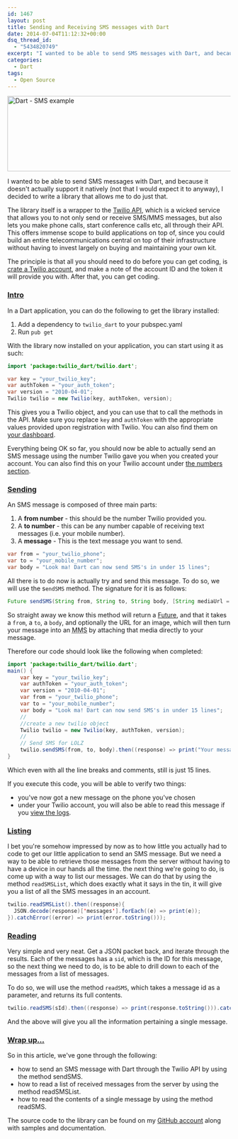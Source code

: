```yaml
---
id: 1467
layout: post
title: Sending and Receiving SMS messages with Dart
date: 2014-07-04T11:12:32+00:00
dsq_thread_id:
  - "5434820749"
excerpt: "I wanted to be able to send SMS messages with Dart, and because it doesn't actually support it natively (not that I would expect it to anyway), I decided to write a library that allows me to do just that."
categories:
  - Dart
tags:
  - Open Source
---
```

<img class="aligncenter size-full wp-image-1468" src="http://www.placona.co.uk/wp-content/uploads/2014/07/dart_sms.png" alt="Dart - SMS example" width="695" height="170" srcset="https://www.placona.co.uk/wp-content/uploads/2014/07/dart_sms.png 695w, https://www.placona.co.uk/wp-content/uploads/2014/07/dart_sms-300x73.png 300w, https://www.placona.co.uk/wp-content/uploads/2014/07/dart_sms-676x165.png 676w" sizes="(max-width: 695px) 100vw, 695px" />

I wanted to be able to send SMS messages with Dart, and because it doesn't actually support it natively (not that I would expect it to anyway), I decided to write a library that allows me to do just that.

The library itself is a wrapper to the [Twilio API](https://www.twilio.com/docs/api/rest "Twilio API"), which is a wicked service that allows you to not only send or receive SMS/MMS messages, but also lets you make phone calls, start conference calls etc, all through their API. This offers immense scope to build applications on top of, since you could build an entire telecommunications central on top of their infrastructure without having to invest largely on buying and maintaining your own kit.

The principle is that all you should need to do before you can get coding, is <a title="Create a Twilio account" href="https://www.twilio.com/" target="_blank">crate a Twilio account</a>, and make a note of the account ID and the token it will provide you with. After that, you can get coding.

### <span style="text-decoration: underline;">Intro</span>

In a Dart application, you can do the following to get the library installed:

  1. Add a dependency to `twilio_dart` to your pubspec.yaml
  2. Run `pub get`

With the library now installed on your application, you can start using it as such:

```java
import 'package:twilio_dart/twilio.dart';

var key = "your_twilio_key";
var authToken = "your_auth_token";
var version = "2010-04-01";
Twilio twilio = new Twilio(key, authToken, version);
```

This gives you a Twilio object, and you can use that to call the methods in the API. Make sure you replace `key` and `authToken` with the appropriate values provided upon registration with Twilio. You can also find them on <a title="Twilio account dashboard" href="https://www.twilio.com/user/account" target="_blank">your dashboard</a>.

Everything being OK so far, you should now be able to actually send an SMS message using the number Twilio gave you when you created your account. You can also find this on your Twilio account under <a title="Twilio numbers" href="https://www.twilio.com/user/account/phone-numbers/incoming" target="_blank">the numbers section</a>.

### <span style="text-decoration: underline;">Sending</span>

An SMS message is composed of three main parts:

  1. A **from number** - this should be the number Twilio provided you.
  2. A **to number** - this can be any number capable of receiving text messages (i.e. your mobile number).
  3. A **message** - This is the text message you want to send.

```java
var from = "your_twilio_phone";
var to = "your_mobile_number";
var body = "Look ma! Dart can now send SMS's in under 15 lines";
```

All there is to do now is actually try and send this message. To do so, we will use the s`endSMS` method. The signature for it is as follows:

```java
Future sendSMS(String from, String to, String body, [String mediaUrl = null])
```

So straight away we know this method will return a <a title="Dart - Futures" href="https://api.dartlang.org/apidocs/channels/stable/dartdoc-viewer/dart:async.Future" target="_blank">Future</a>, and that it takes a `from`, a `to`, a `body`, and optionally the URL for an image, which will then turn your message into an <abbr title='Multimedia Messaging Service' rel='tooltip'>MMS</abbr> by attaching that media directly to your message.

Therefore our code should look like the following when completed:

```java
import 'package:twilio_dart/twilio.dart';
main() {
    var key = "your_twilio_key";
    var authToken = "your_auth_token";
    var version = "2010-04-01";
    var from = "your_twilio_phone";
    var to = "your_mobile_number";
    var body = "Look ma! Dart can now send SMS's in under 15 lines";
    //
    //create a new twilio object
    Twilio twilio = new Twilio(key, authToken, version);
    //
    // Send SMS for LOLZ
    twilio.sendSMS(from, to, body).then((response) => print("Your message has been sent!")).catchError((error) => print(error.toString()));
}
```

Which even with all the line breaks and comments, still is just 15 lines.

If you execute this code, you will be able to verify two things:

  * you've now got a new message on the phone you've chosen
  * under your Twilio account, you will also be able to read this message if you <a title="Twilio - View logs" href="https://www.twilio.com/user/account/log/messages" target="_blank">view the logs</a>.

### <span style="text-decoration: underline;">Listing</span>

I bet you're somehow impressed by now as to how little you actually had to code to get our little application to send an SMS message. But we need a way to be able to retrieve those messages from the server without having to have a device in our hands all the time. the next thing we're going to do, is come up with a way to list our messages. We can do that by using the method `readSMSList`, which does exactly what it says in the tin, it will give you a list of all the SMS messages in an account.

```java
twilio.readSMSList().then((response){
  JSON.decode(response)['messages'].forEach((e) => print(e));
}).catchError((error) => print(error.toString()));
```

### <span style="text-decoration: underline;">Reading</span>

Very simple and very neat. Get a JSON packet back, and iterate through the results. Each of the messages has a `sid`, which is the ID for this message, so the next thing we need to do, is to be able to drill down to each of the messages from a list of messages.

To do so, we will use the method `readSMS`, which takes a message id as a parameter, and returns its full contents.

```java
twilio.readSMS(sId).then((response) => print(response.toString())).catchError((error) => print(error.toString()));
```

And the above will give you all the information pertaining a single message.

### <span style="text-decoration: underline;">Wrap up...</span>

So in this article, we've gone through the following:

  * how to send an SMS message with Dart through the Twilio API by using the method sendSMS.
  * how to read a list of received messages from the server by using the method readSMSList.
  * how to read the contents of a single message by using the method readSMS.

The source code to the library can be found on my <a title="Twilio-Dart" href="https://github.com/mplacona/twilio-dart" target="_blank">GitHub account</a> along with samples and documentation.
